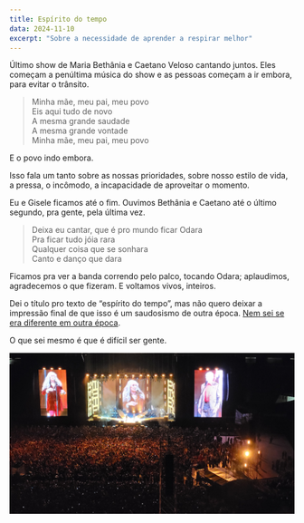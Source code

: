 ```yaml
---
title: Espírito do tempo
data: 2024-11-10
excerpt: "Sobre a necessidade de aprender a respirar melhor"
---
```


Último show de Maria Bethânia e Caetano Veloso cantando juntos. Eles começam a penúltima música do show e as pessoas começam a ir embora, para evitar o trânsito.

> Minha mãe, meu pai, meu povo <br>
Eis aqui tudo de novo <br>
A mesma grande saudade <br>
A mesma grande vontade <br>
Minha mãe, meu pai, meu povo <br>

E o povo indo embora. 

Isso fala um tanto sobre as nossas prioridades, sobre nosso estilo de vida, a pressa, o incômodo, a incapacidade de aproveitar o momento.

Eu e Gisele ficamos até o fim. Ouvimos Bethânia e Caetano até o último segundo, pra gente, pela última vez. 

> Deixa eu cantar, que é pro mundo ficar Odara <br>
Pra ficar tudo jóia rara <br>
Qualquer coisa que se sonhara <br>
Canto e danço que dara <br>

Ficamos pra ver a banda correndo pelo palco, tocando Odara; aplaudimos, agradecemos o que fizeram. E voltamos vivos, inteiros.

Dei o título pro texto de “espírito do tempo”, mas não quero deixar a impressão final de que isso é um saudosismo de outra época. [Nem sei se era diferente em outra época](https://marcosramon.net/para-entender-o-nosso-tempo). 

O que sei mesmo é que é difícil ser gente.

<img src="/assets/images/tempo.jpg">
